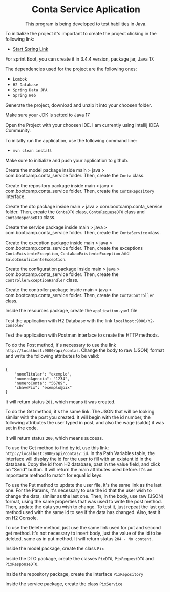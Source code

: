 <h1 align="center">Conta Service Aplication</h1>

<p align="center">This program is being developed to test habilities in Java.</p>

<p>To initialize the project it's important to create the project clicking in the following link:</p>

<ul>
  <li><a href="https://start.spring.io/">Start Spring Link</a></li>
</ul>

<p>For sprint Boot, you can create it in 3.4.4 version, package jar, Java 17.</p>

<p>The dependencies used for the project are the following ones:</p>

<ul>
  <li><code>Lombok</code></li>
  <li><code>H2 Database</code></li>
  <li><code>Spring Data JPA</code></li>
  <li><code>Spring Web</code></li>
</ul>

<p>Generate the project, download and unzip it into your choosen folder.</p>

<p>Make sure your JDK is setted to Java 17</p>

<p>Open the Project with your choosen IDE. I am currently using Intellij IDEA Community.</p>

<p>To initally run the application, use the following command line:</p>

<ul>
  <li><code>mvn clean install</code></li>
</ul>

<p>Make sure to initialize and push your application to github.</p>

<p>Create the model package inside main > java > com.bootcamp.conta_service folder. Then, create the <code>Conta</code> class.</p>

<p>Create the repository package inside main > java > com.bootcamp.conta_service folder. Then, create the <code>ContaRepository</code> interface.</p>

<p>Create the dto package inside main > java > com.bootcamp.conta_service folder. 
  Then, create the <code>ContaDTO</code> class, <code>ContaRequeseDTO</code> class and <code>ContaResponseDTO</code> class.</p>

<p>Create the service package inside main > java > com.bootcamp.conta_service folder. 
  Then, create the <code>ContaService</code> class.</p>

<p>Create the exception package inside main > java > com.bootcamp.conta_service folder. 
  Then, create the exceptions <code>ContaExistenteException</code>, <code>ContaNaoExistenteException</code> and <code>SaldoInsuficienteException</code>.</p>
  
<p>Create the configuration package inside main > java > com.bootcamp.conta_service folder. 
  Then, create the <code>ControllerExceptionHandler</code> class.</p>

<p>Create the controller package inside main > java > com.bootcamp.conta_service folder. 
  Then, create the <code>ContaController</code> class.</p>

<p>Inside the resources package, create the <code>application.yaml</code> file</p>

<p>Test the application with H2 Database with the link <code>localhost:9000/h2-console/</code></p>

<p>Test the application with Postman interface to create the HTTP methods.</p>

<p>To do the Post method, it's necessary to use the link <code>http://localhost:9000/api/contas</code>. Change the body to raw (JSON) format and write the following attributes to be valid:</p>

<code>
{
    "nomeTitular": "exemplo",
    "numeroAgencia": "1234",
    "numeroConta": "56789",
    "chavePix": "exemplo@pix"
}  
</code>

<p>It will return status <code>201</code>, which means it was created.</p>

<p>To do the Get method, it's the same link. The JSON that will be looking similar with the post you created. It will begin with the id number, the following attributes the user typed in post, and also the wage (saldo) it was set in the code.</p>

<p>It will return status <code>200</code>, which means success.</p>

<p>To use the Get method to find by id, use this link: <code>http://localhost:9000/api/contas/:id</code>. 
In tha Path Variables table, the interface will display the id for the user to fill with an existent id in the database. 
Copy the id from H2 database, past in the value field, and click on "Send" button. It will return the main attributes used before. It's an importante method to match for equal id keys. </p>

<p>To use the Put method to update the user file, it's the same link as the last one. For the Params, it's necessary to use the id that the user wish to change the data, similar as the last one. 
Then, in the body, use raw (JSON) format, using the same properties that was used to write the post method. Then, update the data you wish to change. 
To test it, just repeat the last get method used with the same id to see if the data has changed. Also, test it on H2 Console.</p>

<p>To use the Delete method, just use the same link used for put and second get method. It's not necessary to insert body, just the value of the id to be deleted, same as in put method. It will return status <code>204 - No content</code>.</p>

<p>Inside the model package, create the class <code>Pix</code></p>

<p>Inside the DTO package, create the classes <code>PixDTO</code>, <code>PixRequestDTO</code> and <code>PixResponseDTO</code>.</p>

<p>Inside the repository package, create the interface <code>PixRepository</code></p>

<p>Inside the service package, create the class <code>PixService</code></p>

